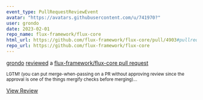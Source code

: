```yaml
---
event_type: PullRequestReviewEvent
avatar: "https://avatars.githubusercontent.com/u/741970?"
user: grondo
date: 2023-02-01
repo_name: flux-framework/flux-core
html_url: https://github.com/flux-framework/flux-core/pull/4903#pullrequestreview-1278232869
repo_url: https://github.com/flux-framework/flux-core
---
```


<a href='https://github.com/grondo' target='_blank'>grondo</a> <a href='https://github.com/flux-framework/flux-core/pull/4903#pullrequestreview-1278232869' target='_blank'>reviewed</a> a <a href='https://github.com/flux-framework/flux-core/pull/4903' target='_blank'>flux-framework/flux-core pull request</a>

<small>LGTM! (you can put merge-when-passing on a PR without approving review since the approval is one of the things mergify checks before merging)...</small>

<a href='https://github.com/flux-framework/flux-core/pull/4903#pullrequestreview-1278232869' target='_blank'>View Review</a>